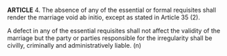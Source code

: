 **ARTICLE** 4. The absence of any of the essential or formal requisites shall render the marriage void ab initio, except as stated in Article 35 (2).

A defect in any of the essential requisites shall not affect the validity of the marriage but the party or parties responsible for the irregularity shall be civilly, criminally and administratively liable. (n)